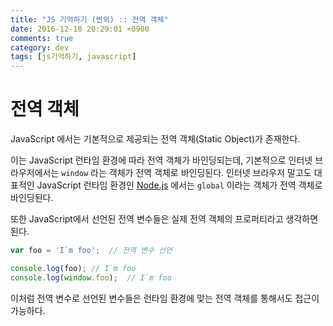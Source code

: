 ```yaml
---
title: "JS 기억하기 (번외) :: 전역 객체"
date: 2016-12-18 20:29:01 +0900
comments: true
category: dev
tags: [js기억하기, javascript]
---
```


# 전역 객체

JavaScript 에서는 기본적으로 제공되는 전역 객체(Static Object)가 존재한다.

이는 JavaScript 런타임 환경에 따라 전역 객체가 바인딩되는데,
기본적으로 인터넷 브라우저에서는 `window` 라는 객체가 전역 객체로 바인딩된다.
인터넷 브라우저 말고도 대표적인 JavaScript 런타임 환경인 [Node.js](https://nodejs.org/ko/) 에서는 `global` 이라는 객체가 전역 객체로 바인딩된다.

또한 JavaScript에서 선언된 전역 변수들은 실제 전역 객체의 프로퍼티라고 생각하면 된다.

```js
var foo = 'I`m foo';  // 전역 변수 선언

console.log(foo); // I`m foo
console.log(window.foo);  // I`m foo
```

이처럼 전역 변수로 선언된 변수들은 런타임 환경에 맞는 전역 객체를 통해서도 접근이 가능하다.
